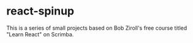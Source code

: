 # react-spinup
This is a series of small projects based on Bob Ziroll's free course titled "Learn React" on Scrimba.
